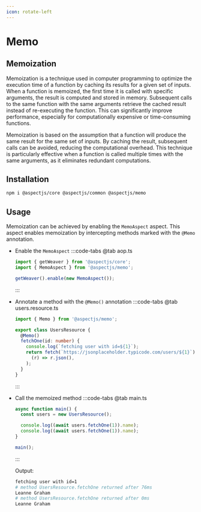 ```yaml
---
icon: rotate-left
---
```


# Memo

## Memoization

Memoization is a technique used in computer programming to optimize the execution time of a function by caching its results for a given set of inputs. When a function is memoized, the first time it is called with specific arguments, the result is computed and stored in memory. Subsequent calls to the same function with the same arguments retrieve the cached result instead of re-executing the function. This can significantly improve performance, especially for computationally expensive or time-consuming functions.

Memoization is based on the assumption that a function will produce the same result for the same set of inputs. By caching the result, subsequent calls can be avoided, reducing the computational overhead. This technique is particularly effective when a function is called multiple times with the same arguments, as it eliminates redundant computations.

## Installation

```sh
npm i @aspectjs/core @aspectjs/common @aspectjs/memo
```

## Usage

Memoization can be achieved by enabling the `MemoAspect` aspect. This aspect enables memoization by intercepting methods marked with the `@Memo` annotation.

- Enable the `MemoAspect`
  :::code-tabs
  @tab aop.ts

  ```ts
  import { getWeaver } from '@aspectjs/core';
  import { MemoAspect } from '@aspectjs/memo';

  getWeaver().enable(new MemoAspect());
  ```

  :::

- Annotate a method with the `@Memo()` annotation
  :::code-tabs
  @tab users.resource.ts

  ```ts
  import { Memo } from '@aspectjs/memo';

  export class UsersResource {
    @Memo()
    fetchOne(id: number) {
      console.log(`fetching user with id=${1}`);
      return fetch(`https://jsonplaceholder.typicode.com/users/${1}`).then(
        (r) => r.json(),
      );
    }
  }
  ```

  :::

- Call the memoized method
  :::code-tabs
  @tab main.ts

  ```ts
  async function main() {
    const users = new UsersResource();

    console.log((await users.fetchOne(1)).name);
    console.log((await users.fetchOne(1)).name);
  }

  main();
  ```

  :::

  Output:

  ```sh
  fetching user with id=1
  # method UsersResource.fetchOne returned after 76ms
  Leanne Graham
  # method UsersResource.fetchOne returned after 0ms
  Leanne Graham
  ```
